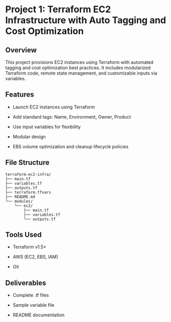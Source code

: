 # Project 1: Terraform EC2 Infrastructure with Auto Tagging and Cost Optimization

## Overview

This project provisions EC2 instances using Terraform with automated tagging and cost optimization best practices. It includes modularized Terraform code, remote state management, and customizable inputs via variables.

## Features

- Launch EC2 instances using Terraform

- Add standard tags: Name, Environment, Owner, Product

- Use input variables for flexibility

- Modular design

- EBS volume optimization and cleanup lifecycle policies

## File Structure

``` text
terraform-ec2-infra/
├── main.tf
├── variables.tf
├── outputs.tf
├── terraform.tfvars
├── README.md
└── modules/
    └── ec2/
        ├── main.tf
        ├── variables.tf
        └── outputs.tf
```

## Tools Used

- Terraform v1.5+

- AWS (EC2, EBS, IAM)

- Git

## Deliverables

- Complete .tf files

- Sample variable file

- README documentation
